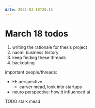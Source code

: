 ```yaml
---
date: 2021-03-18T20:16
---
```

# March 18 todos

1. writing the rationale for thesis project
2. naomi business history
3. keep finding these threads
4. backdating

important people/threads:
- EE perspective
    - carver mead, look into startups
- neuro perspective: how it influenced ai

TODO stalk mead
